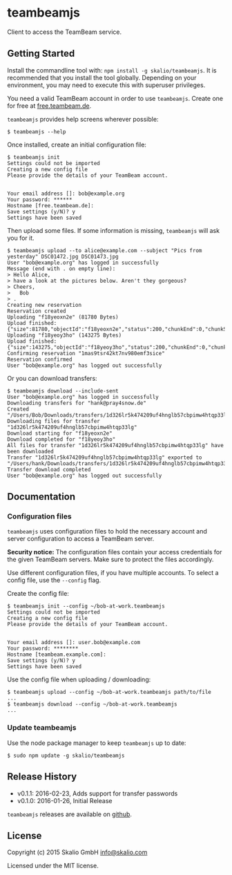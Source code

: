 # teambeamjs

Client to access the TeamBeam service.

## Getting Started
Install the commandline tool with: `npm install -g skalio/teambeamjs`. It is
recommended that you install the tool globally. Depending on your environment, you may need to execute this with superuser privileges.

You need a valid TeamBeam account in order to use `teambeamjs`. Create one for
free at [free.teambeam.de](https://free.teambeam.de/my/).

`teambeamjs` provides help screens wherever possible:
```
$ teambeamjs --help
```

Once installed, create an initial configuration file:
```
$ teambeamjs init
Settings could not be imported
Creating a new config file
Please provide the details of your TeamBeam account.


Your email address []: bob@example.org
Your password: ******
Hostname [free.teambeam.de]:
Save settings (y/N)? y
Settings have been saved
```

Then upload some files. If some information is missing, `teambeamjs` will ask
you for it.
```
$ teambeamjs upload --to alice@example.com --subject "Pics from yesterday" DSC01472.jpg DSC01473.jpg
User "bob@example.org" has logged in successfully
Message (end with . on empty line):
> Hello Alice,
> have a look at the pictures below. Aren't they gorgeous?
> Cheers,
>   Bob
> .
Creating new reservation
Reservation created
Uploading "f18yeoxn2e" (81780 Bytes)
Upload finished: {"size":81780,"objectId":"f18yeoxn2e","status":200,"chunkEnd":0,"chunkStart":0,"chunkedTransfer":false,"totalFileSize":0}
Uploading "f18yeoy3ho" (143275 Bytes)
Upload finished: {"size":143275,"objectId":"f18yeoy3ho","status":200,"chunkEnd":0,"chunkStart":0,"chunkedTransfer":false,"totalFileSize":0}
Confirming reservation "1mas9tsr42kt7nv980emf3sice"
Reservation confirmed
User "bob@example.org" has logged out successfully
```

Or you can download transfers:
```
$ teambeamjs download --include-sent
User "bob@example.org" has logged in successfully
Downloading transfers for "hank@pray4snow.de"
Created "/Users/Bob/Downloads/transfers/1d326lr5k474209uf4hnglb57cbpimw4htqp33lg"
Downloading files for transfer "1d326lr5k474209uf4hnglb57cbpimw4htqp33lg"
Download starting for "f18yeoxn2e"
Download completed for "f18yeoy3ho"
All files for transfer "1d326lr5k474209uf4hnglb57cbpimw4htqp33lg" have been downloaded
Transfer "1d326lr5k474209uf4hnglb57cbpimw4htqp33lg" exported to "/Users/hank/Downloads/transfers/1d326lr5k474209uf4hnglb57cbpimw4htqp33lg/transfer.json"
Transfer download completed
User "bob@example.org" has logged out successfully
```


## Documentation

### Configuration files
`teambeamjs` uses configuration files to hold the necessary account and server
configuration to access a TeamBeam server.

**Security notice:** The configuration files contain your access credentials
for the given TeamBeam servers. Make sure to protect the files accordingly.

Use different configuration files, if you have multiple accounts. To select
a config file, use the `--config` flag.

Create the config file:
```
$ teambeamjs init --config ~/bob-at-work.teambeamjs
Settings could not be imported
Creating a new config file
Please provide the details of your TeamBeam account.


Your email address []: user.bob@example.com
Your password: ********
Hostname [teambeam.example.com]:
Save settings (y/N)? y
Settings have been saved
```

Use the config file when uploading / downloading:
```
$ teambeamjs upload --config ~/bob-at-work.teambeamjs path/to/file
...
$ teambeamjs download --config ~/bob-at-work.teambeamjs
...
```

### Update teambeamjs
Use the node package manager to keep `teambeamjs` up to date:

```
$ sudo npm update -g skalio/teambeamjs
```

## Release History
* v0.1.1: 2016-02-23, Adds support for transfer passwords
* v0.1.0: 2016-01-26, Initial Release

`teambeamjs` releases are available on [github](https://github.com/skalio/teambeamjs).

## License
Copyright (c) 2015 Skalio GmbH <info@skalio.com>

Licensed under the MIT license.
